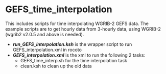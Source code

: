 # GEFS_time_interpolation

This includes scripts for time interpolating WGRIB-2 GEFS data. The example scripts are to get hourly data from 3-hourly data, using WGRIB-2 (wgrib2 v2.0.5 and above is needed).
- <em><b>run_GEFS_interpolation.ksh</b></em> is the wrapper script to run GEFS_interpolation.xml in rocoto
- <em><b>GEFS_interpolation.xml</b></em> is the xml to run the following 2 tasks: 
  - GEFS_time_interp.sh for the time interpolation task  
  - clean.ksh to clean up the old data
